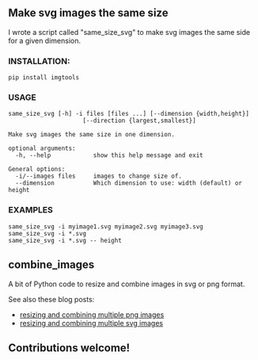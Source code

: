 ## Make svg images the same size
I wrote a script called "same_size_svg" to make svg images the same side for a given dimension.

### INSTALLATION:

`pip install imgtools`

### USAGE
```
same_size_svg [-h] -i files [files ...] [--dimension {width,height}]
                     [--direction {largest,smallest}]

Make svg images the same size in one dimension.

optional arguments:
  -h, --help            show this help message and exit

General options:
  -i/--images files     images to change size of.
  --dimension           Which dimension to use: width (default) or height
```

### EXAMPLES
```
same_size_svg -i myimage1.svg myimage2.svg myimage3.svg
same_size_svg -i *.svg
same_size_svg -i *.svg -- height
```


## combine_images
A bit of Python code to resize and combine images in svg or png format.

See also these blog posts:
* [resizing and combining multiple png images](https://gigabaseorgigabyte.wordpress.com/2017/11/08/resizing-and-combining-multiple-png-images/)
* [resizing and combining multiple svg images](https://gigabaseorgigabyte.wordpress.com/2017/11/15/resizing-and-combining-multiple-svg-images/)



## Contributions welcome!
